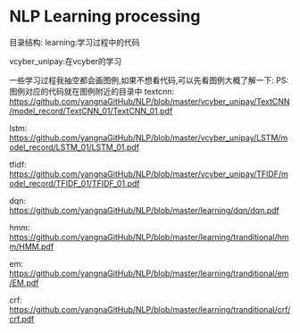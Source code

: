 # NLP Learning processing

目录结构:
 learning:学习过程中的代码
 
 vcyber_unipay:在vcyber的学习



一些学习过程我抽空都会画图例,如果不想看代码,可以先看图例大概了解一下:
PS:图例对应的代码就在图例附近的目录中
 textcnn:
 https://github.com/yangnaGitHub/NLP/blob/master/vcyber_unipay/TextCNN/model_record/TextCNN_01/TextCNN_01.pdf
 
 lstm: 
 https://github.com/yangnaGitHub/NLP/blob/master/vcyber_unipay/LSTM/model_record/LSTM_01/LSTM_01.pdf
 
 tfidf: 
 https://github.com/yangnaGitHub/NLP/blob/master/vcyber_unipay/TFIDF/model_record/TFIDF_01/TFIDF_01.pdf
 
 dqn:
 https://github.com/yangnaGitHub/NLP/blob/master/learning/dqn/dqn.pdf
 
 hmm: 
 https://github.com/yangnaGitHub/NLP/blob/master/learning/tranditional/hmm/HMM.pdf
 
 em: 
 https://github.com/yangnaGitHub/NLP/blob/master/learning/tranditional/em/EM.pdf
 
 crf:
 https://github.com/yangnaGitHub/NLP/blob/master/learning/tranditional/crf/crf.pdf
